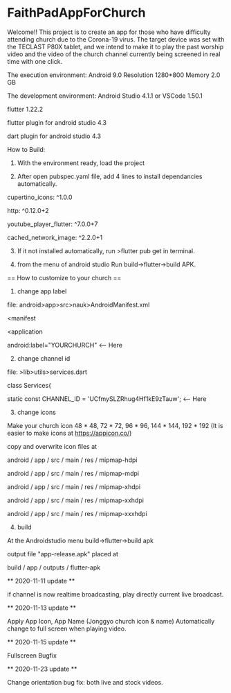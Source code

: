 # FaithPadAppForChurch

Welcome!!
This project is to create an app for those who have difficulty attending church due to the Corona-19 virus.
The target device was set with the TECLAST P80X tablet, and we intend to make it to play the past worship video and the video of the church channel currently being screened in real time with one click.

The execution environment:
Android 9.0
Resolution 1280*800
Memory 2.0 GB

The development environment:
Android Studio 4.1.1 or VSCode 1.50.1

flutter 1.22.2

flutter plugin for android studio 4.3

dart plugin for android studio 4.3

How to Build:
1. With the environment ready, load the project

2. After open pubspec.yaml file, add 4 lines to install dependancies automatically.

  cupertino_icons: ^1.0.0
  
  http: ^0.12.0+2
  
  youtube_player_flutter: ^7.0.0+7
  
  cached_network_image: ^2.2.0+1
  
3. If it not installed automatically, run >flutter pub get in terminal.

4. from the menu of android studio Run build->flutter->build APK.

== How to customize to your church == 

1. change app label

file: android>app>src>nauk>AndroidManifest.xml

<manifest

 <application
 
  android:label="YOURCHURCH"  <-- Here

2. change channel id

file: >lib>utils>services.dart

class Services{
  
  static const CHANNEL_ID = 'UCfmySLZRhug4Hf1kE9zTauw';  <-- Here

3. change icons

Make your church icon 48 * 48, 72 * 72, 96 * 96, 144 * 144, 192 * 192
(It is easier to make icons at https://appicon.co/)

copy and overwrite icon files at

android / app / src / main / res / mipmap-hdpi

android / app / src / main / res / mipmap-mdpi

android / app / src / main / res / mipmap-xhdpi

android / app / src / main / res / mipmap-xxhdpi

android / app / src / main / res / mipmap-xxxhdpi


4. build 

At the Androidstudio menu build->flutter->build apk

output file "app-release.apk" placed at 

build / app / outputs / flutter-apk 

** 2020-11-11 update **

if channel is now realtime broadcasting, play directly current live broadcast.

** 2020-11-13 update **

Apply App Icon, App Name (Jonggyo church icon & name)
Automatically change to full screen when playing video.

** 2020-11-15 update **

Fullscreen Bugfix

** 2020-11-23 update **

Change orientation bug fix: both live and stock videos.


